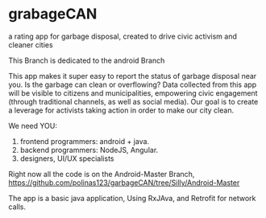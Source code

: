 # grabageCAN
a rating app for garbage disposal, created to drive civic activism and cleaner cities

This Branch is dedicated to the android Branch

This app makes it super easy to report the status of garbage disposal near you. Is the garbage can clean or overflowing?
Data collected from this app will be visible to citizens and municipalities, empowering civic engagement (through traditional channels, as well as social media). Our goal is to create a leverage for activists taking action in order to make our city clean.

We need YOU:
1. frontend programmers: android + java.
2. backend programmers: NodeJS, Angular.
4. designers, UI/UX specialists


Right now all the code is on the Android-Master Branch,  
https://github.com/polinas123/garbageCAN/tree/Silly/Android-Master


The app is a basic java application, Using RxJAva,
and Retrofit for network calls. 
